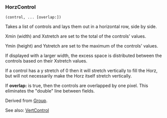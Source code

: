 ### HorzControl

``` suneido
(control, ... [overlap:])
```

Takes a list of controls and lays them out in a horizontal row, side by side.

Xmin (width) and Xstretch are set to the total of the controls' values.

Ymin (height) and Ystretch are set to the maximum of the controls' values.

If displayed with a larger width, the excess space is distributed between the controls based on their Xstretch values.

If a control has a y stretch of 0 then it will stretch vertically to fill the Horz, but will not necessarily make the Horz itself stretch vertically.

If **overlap:** is true, then the controls are overlapped by one pixel. This eliminates the "double" line between fields.

Derived from [Group](<Group>).

See also: [VertControl](<VertControl.md>)